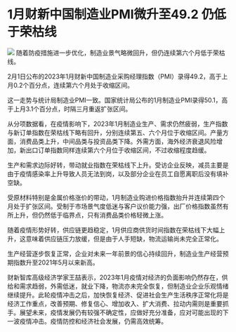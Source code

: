 # 1月财新中国制造业PMI微升至49.2 仍低于荣枯线

![](https://inews.gtimg.com/news_bt/OPOokQm1LORQihm51FP1gfZwgy36bNHKV_hGjCSIKdp00AA/1000)
随着防疫措施进一步优化，制造业景气略微回升，但仍连续第六个月低于荣枯线。

2月1日公布的2023年1月财新中国制造业采购经理指数（PMI）录得49.2，高于上月0.2个百分点，连续第六个月处于收缩区间。

这一走势与统计局制造业PMI一致。国家统计局公布的1月制造业PMI录得50.1，高于上月3.1个百分点，时隔三月重返扩张区间。

从分项数据看，在疫情影响下，2023年1月制造业生产、需求仍然疲弱，生产指数与新订单指数在荣枯线下略有回升，分别连续第五、六个月位于收缩区间。产量方面，消费品类上升，中间品类与投资品类下降。外需方面，海外经济衰退风险增加，新出口订单指数同样连续第六个月位于收缩区间，不过收缩程度趋缓。

生产和需求边际好转，带动就业指数在荣枯线下上升。受访企业反映，减员主要是由于疫情感染率上升导致人员无法到岗，以及部分企业在员工自愿离职后没有填补空缺。

受原材料特别是金属价格涨价的带动，1月制造业购进价格指数抬升并连续第四个月处于扩张区间。受制于市场景气度低迷与客户议价能力强，出厂价格指数虽然有所上升，但仍然低于临界点，只有消费品类价格轻微上涨。

随着疫情形势好转，供应链更趋稳定，1月供应商供货时间指数在荣枯线下大幅上升，这意味着供应链压力放缓，但是由于人手短缺，物流运输尚未完全正常化。

生产经营逐步恢复正常，企业对未来一年前景的信心持续回升，制造业生产经营预期指数升至2021年5月以来新高。

财新智库高级经济学家王喆表示，2023年1月疫情对经济的负面影响仍然存在，供给和需求趋弱，外需低迷，就业下降，物流亦未完全恢复，但制造业企业乐观情绪继续提升。此轮疫情冲击之后，加快恢复经济、促进社会生产生活秩序正常化将是经济工作重点，改善预期、修复信心、增加收入、扩大消费、拉动内需则是重要抓手。展望未来，疫情发展仍有较强不确定性，应做好充分准备，应对可能出现的下一波疫情冲击。疫情防控和经济社会发展，仍需高效统筹。

